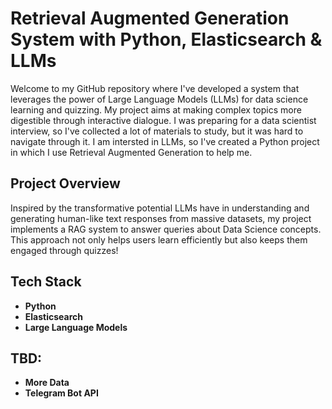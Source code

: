 # Retrieval Augmented Generation System with Python, Elasticsearch & LLMs

Welcome to my GitHub repository where I've developed a system that leverages the power of Large Language Models (LLMs) for data science learning and quizzing. My project aims at making complex topics more digestible through interactive dialogue.
I was preparing for a data scientist interview, so I've collected a lot of materials to study, but it was hard to navigate through it. I am intersted in LLMs, so I've created a Python project in which I use Retrieval Augmented Generation to help me. 

## Project Overview 
Inspired by the transformative potential LLMs have in understanding and generating human-like text responses from massive datasets, my project implements a RAG system to answer queries about Data Science concepts. This approach not only helps users learn efficiently but also keeps them engaged through quizzes!

## Tech Stack 
- **Python**
- **Elasticsearch**
- **Large Language Models**

## TBD:
- **More Data**
- **Telegram Bot API**
